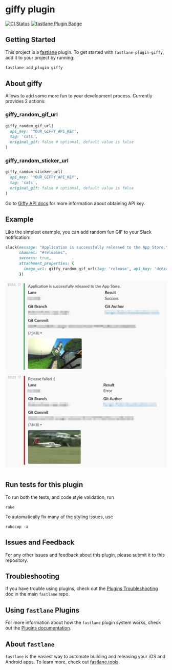 # giffy plugin

[![CI Status](http://img.shields.io/travis/SiarheiFedartsou/fastlane-plugin-giffy.svg?style=flat)](https://travis-ci.org/SiarheiFedartsou/fastlane-plugin-giffy)
[![fastlane Plugin Badge](https://rawcdn.githack.com/fastlane/fastlane/master/fastlane/assets/plugin-badge.svg)](https://rubygems.org/gems/fastlane-plugin-giffy)

## Getting Started

This project is a [fastlane](https://github.com/fastlane/fastlane) plugin. To get started with `fastlane-plugin-giffy`, add it to your project by running:

```bash
fastlane add_plugin giffy
```

## About giffy

Allows to add some more fun to your development process. Currently provides 2 actions:

### giffy_random_gif_url

```ruby
giffy_random_gif_url(
  api_key: 'YOUR_GIFFY_API_KEY',
  tag: 'cats',
  original_gif: false # optional, default value is false
)
```
### giffy_random_sticker_url

```ruby
giffy_random_sticker_url(
  api_key: 'YOUR_GIFFY_API_KEY',
  tag: 'cats',
  original_gif: false # optional, default value is false
)
```

Go to [Giffy API docs](https://github.com/Giphy/GiphyAPI) for more information about obtaining API key.

## Example

Like the simplest example, you can add random fun GIF to your Slack notification:

```ruby
slack(message: "Application is successfully released to the App Store.",
      channel: "#releases",
      success: true,
      attachment_properties: {
        image_url: giffy_random_gif_url(tag: 'release', api_key: 'dc6zaTOxFJmzC')
      })
```

![Screenshot](./screenshots/success.png)
![Screenshot](./screenshots/failure.png)

## Run tests for this plugin

To run both the tests, and code style validation, run

```
rake
```

To automatically fix many of the styling issues, use
```
rubocop -a
```

## Issues and Feedback

For any other issues and feedback about this plugin, please submit it to this repository.

## Troubleshooting

If you have trouble using plugins, check out the [Plugins Troubleshooting](https://github.com/fastlane/fastlane/blob/master/fastlane/docs/PluginsTroubleshooting.md) doc in the main `fastlane` repo.

## Using `fastlane` Plugins

For more information about how the `fastlane` plugin system works, check out the [Plugins documentation](https://github.com/fastlane/fastlane/blob/master/fastlane/docs/Plugins.md).

## About `fastlane`

`fastlane` is the easiest way to automate building and releasing your iOS and Android apps. To learn more, check out [fastlane.tools](https://fastlane.tools).
